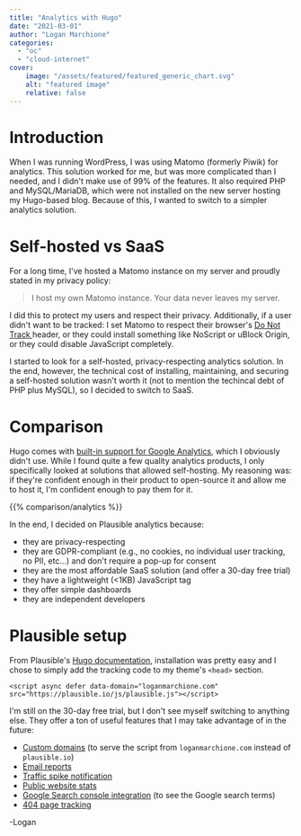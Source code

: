 ```yaml
---
title: "Analytics with Hugo"
date: "2021-03-01"
author: "Logan Marchione"
categories: 
  - "oc"
  - "cloud-internet"
cover:
    image: "/assets/featured/featured_generic_chart.svg"
    alt: "featured image"
    relative: false
---
```


# Introduction

When I was running WordPress, I was using Matomo (formerly Piwik) for analytics. This solution worked for me, but was more complicated than I needed, and I didn't make use of 99% of the features. It also required PHP and MySQL/MariaDB, which were not installed on the new server hosting my Hugo-based blog. Because of this, I wanted to switch to a simpler analytics solution.

# Self-hosted vs SaaS

For a long time, I've hosted a Matomo instance on my server and proudly stated in my privacy policy:

> I host my own Matomo instance. Your data never leaves my server.

I did this to protect my users and respect their privacy. Additionally, if a user didn't want to be tracked: I set Matomo to respect their browser's [Do Not Track ](https://en.wikipedia.org/wiki/Do_Not_Track) header, or they could install something like NoScript or uBlock Origin, or they could disable JavaScript completely.

I started to look for a self-hosted, privacy-respecting analytics solution. In the end, however, the technical cost of installing, maintaining, and securing a self-hosted solution wasn't worth it (not to mention the techincal debt of PHP plus MySQL), so I decided to switch to SaaS.

# Comparison

Hugo comes with [built-in support for Google Analytics](https://gohugo.io/templates/internal/#google-analytics), which I obviously didn't use. While I found quite a few quality analytics products, I only specifically looked at solutions that allowed self-hosting. My reasoning was: if they're confident enough in their product to open-source it and allow me to host it, I'm confident enough to pay them for it.

{{% comparison/analytics %}}

In the end, I decided on Plausible analytics because:

- they are privacy-respecting
- they are GDPR-compliant (e.g., no cookies, no individual user tracking, no PII, etc...) and don't require a pop-up for consent
- they are the most affordable SaaS solution (and offer a 30-day free trial)
- they have a lightweight (<1KB) JavaScript tag
- they offer simple dashboards
- they are independent developers

# Plausible setup

From Plausible's [Hugo documentation](https://plausible.io/docs/hugo-integration), installation was pretty easy and I chose to simply add the tracking code to my theme's `<head>` section.

```
<script async defer data-domain="loganmarchione.com" src="https://plausible.io/js/plausible.js"></script>
```

I'm still on the 30-day free trial, but I don't see myself switching to anything else. They offer a ton of useful features that I may take advantage of in the future:

- [Custom domains](https://plausible.io/docs/custom-domain) (to serve the script from `loganmarchione.com` instead of `plausible.io`)
- [Email reports](https://plausible.io/docs/email-reports/)
- [Traffic spike notification](https://plausible.io/docs/traffic-spikes)
- [Public website stats](https://plausible.io/docs/visibility)
- [Google Search console integration](https://plausible.io/docs/google-search-console-integration) (to see the Google search terms)
- [404 page tracking](https://plausible.io/docs/404-error-pages-tracking)

\-Logan